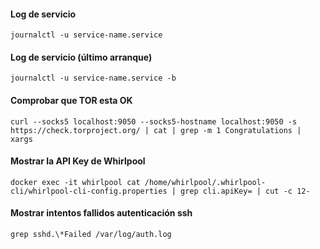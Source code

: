 #### Log de servicio
```
journalctl -u service-name.service
``` 
#### Log de servicio (último arranque)
```
journalctl -u service-name.service -b
``` 
#### Comprobar que TOR esta OK
```
curl --socks5 localhost:9050 --socks5-hostname localhost:9050 -s https://check.torproject.org/ | cat | grep -m 1 Congratulations | xargs
``` 
#### Mostrar la API Key de Whirlpool
```
docker exec -it whirlpool cat /home/whirlpool/.whirlpool-cli/whirlpool-cli-config.properties | grep cli.apiKey= | cut -c 12-
```
#### Mostrar intentos fallidos autenticación ssh
```
grep sshd.\*Failed /var/log/auth.log
```